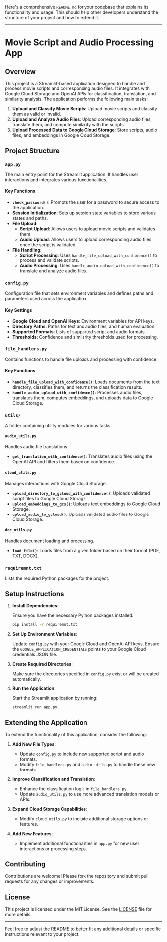 Here's a comprehensive `README.md` for your codebase that explains its functionality and usage. This should help other developers understand the structure of your project and how to extend it.

---

# Movie Script and Audio Processing App

## Overview

This project is a Streamlit-based application designed to handle and process movie scripts and corresponding audio files. It integrates with Google Cloud Storage and OpenAI APIs for classification, translation, and similarity analysis. The application performs the following main tasks:

1. **Upload and Classify Movie Scripts**: Upload movie scripts and classify them as valid or invalid.
2. **Upload and Analyze Audio Files**: Upload corresponding audio files, translate them, and compute similarity with the scripts.
3. **Upload Processed Data to Google Cloud Storage**: Store scripts, audio files, and embeddings in Google Cloud Storage.

## Project Structure

### `app.py`

The main entry point for the Streamlit application. It handles user interactions and integrates various functionalities.

#### Key Functions

- **`check_password()`**: Prompts the user for a password to secure access to the application.
- **Session Initialization**: Sets up session state variables to store various states and paths.
- **File Upload**:
  - **Script Upload**: Allows users to upload movie scripts and validates them.
  - **Audio Upload**: Allows users to upload corresponding audio files once the script is validated.
- **File Handling**:
  - **Script Processing**: Uses `handle_file_upload_with_confidence()` to process and validate scripts.
  - **Audio Processing**: Uses `handle_audio_upload_with_confidence()` to translate and analyze audio files.

### `config.py`

Configuration file that sets environment variables and defines paths and parameters used across the application.

#### Key Settings

- **Google Cloud and OpenAI Keys**: Environment variables for API keys.
- **Directory Paths**: Paths for text and audio files, and human evaluation.
- **Supported Formats**: Lists of supported script and audio formats.
- **Thresholds**: Confidence and similarity thresholds used for processing.

### `file_handlers.py`

Contains functions to handle file uploads and processing with confidence.

#### Key Functions

- **`handle_file_upload_with_confidence()`**: Loads documents from the text directory, classifies them, and returns the classification results.
- **`handle_audio_upload_with_confidence()`**: Processes audio files, translates them, computes embeddings, and uploads data to Google Cloud Storage.

### `utils/`

A folder containing utility modules for various tasks.

#### `audio_utils.py`

Handles audio file translations.

- **`get_translation_with_confidence()`**: Translates audio files using the OpenAI API and filters them based on confidence.

#### `cloud_utils.py`

Manages interactions with Google Cloud Storage.

- **`upload_directory_to_gcloud_with_confidence()`**: Uploads validated script files to Google Cloud Storage.
- **`upload_embeddings_to_gcs()`**: Uploads text embeddings to Google Cloud Storage.
- **`upload_audio_to_gcloud()`**: Uploads validated audio files to Google Cloud Storage.

#### `doc_utils.py`

Handles document loading and processing.

- **`load_file()`**: Loads files from a given folder based on their format (PDF, TXT, DOCX).

### `requiremnt.txt`

Lists the required Python packages for the project.

## Setup Instructions

1. **Install Dependencies**:

   Ensure you have the necessary Python packages installed:

   ```bash
   pip install -r requiremnt.txt
   ```

2. **Set Up Environment Variables**:

   Update `config.py` with your Google Cloud and OpenAI API keys. Ensure the `GOOGLE_APPLICATION_CREDENTIALS` points to your Google Cloud credentials JSON file.

3. **Create Required Directories**:

   Make sure the directories specified in `config.py` exist or will be created automatically.

4. **Run the Application**:

   Start the Streamlit application by running:

   ```bash
   streamlit run app.py
   ```

## Extending the Application

To extend the functionality of this application, consider the following:

1. **Add New File Types**:
   - Update `config.py` to include new supported script and audio formats.
   - Modify `file_handlers.py` and `audio_utils.py` to handle these new formats.

2. **Improve Classification and Translation**:
   - Enhance the classification logic in `file_handlers.py`.
   - Update `audio_utils.py` to use more advanced translation models or APIs.

3. **Expand Cloud Storage Capabilities**:
   - Modify `cloud_utils.py` to include additional storage options or features.

4. **Add New Features**:
   - Implement additional functionalities in `app.py` for new user interactions or processing steps.

## Contributing

Contributions are welcome! Please fork the repository and submit pull requests for any changes or improvements.

## License

This project is licensed under the MIT License. See the [LICENSE](LICENSE) file for more details.

---

Feel free to adjust the README to better fit any additional details or specific instructions relevant to your project.